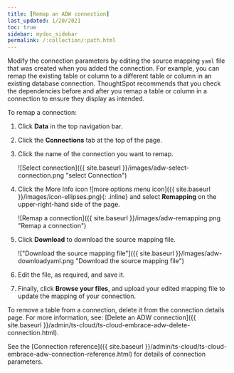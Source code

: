 ```yaml
---
title: [Remap an ADW connection]
last_updated: 1/20/2021
toc: true
sidebar: mydoc_sidebar
permalink: /:collection/:path.html
---
```


Modify the connection parameters by editing the source mapping <code>yaml</code> file that was created when you added the connection. For example, you can remap the existing table or column to a different table or column in an existing database connection. ThoughtSpot recommends that you check the dependencies before and after you remap a table or column in a connection to ensure they display as intended.

To remap a connection:

1. Click **Data** in the top navigation bar.

2. Click the **Connections** tab at the top of the page.

3. Click the name of the connection you want to remap.

   ![Select connection]({{ site.baseurl }}/images/adw-select-connection.png "select Connection")

4. Click the More Info icon ![more options menu icon]({{ site.baseurl }}/images/icon-ellipses.png){: .inline} and select **Remapping** on the upper-right-hand side of the page.

    ![Remap a connection]({{ site.baseurl }}/images/adw-remapping.png "Remap a connection")

5. Click **Download** to download the source mapping file.

    !["Download the source mapping file"]({{ site.baseurl }}/images/adw-downloadyaml.png "Download the source mapping file")

6. Edit the file, as required, and save it.
<!--    ![]({{ site.baseurl }}/images/embrace-yaml.png "Edit yaml") -->

7. Finally, click **Browse your files**, and upload your edited mapping file to update the mapping of your connection.


To remove a table from a connection, delete it from the connection details page. For more information, see: [Delete an ADW connection]({{ site.baseurl }}/admin/ts-cloud/ts-cloud-embrace-adw-delete-connection.html).

See the [Connection reference]({{ site.baseurl }}/admin/ts-cloud/ts-cloud-embrace-adw-connection-reference.html) for details of connection parameters.
